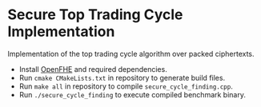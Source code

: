 <!-- Install OpenFHE -->
<!-- Run: cmake .. -->
<!-- Run: make all -->

# Secure Top Trading Cycle Implementation

Implementation of the top trading cycle algorithm over packed ciphertexts.

- Install [OpenFHE](https://openfhe-development.readthedocs.io/en/latest/sphinx_rsts/intro/installation/installation.html) and required dependencies.
- Run `cmake CMakeLists.txt` in repository to generate build files.
- Run `make all` in repository to compile `secure_cycle_finding.cpp`.
- Run `./secure_cycle_finding` to execute compiled benchmark binary.
